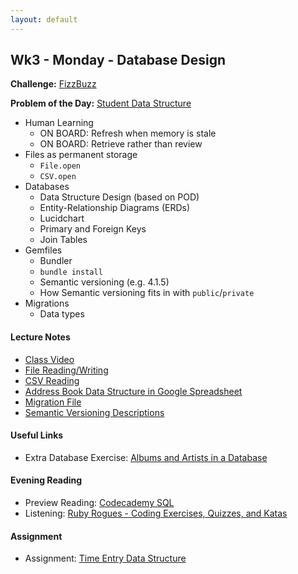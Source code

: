 ```yaml
---
layout: default
---
```


## Wk3 - Monday - Database Design

**Challenge:** [FizzBuzz](https://github.com/masonfmatthews/rails_assignments/blob/master/challenges/if_challenge.rb)

**Problem of the Day:** [Student Data Structure](https://github.com/masonfmatthews/rails_assignments/blob/master/exercises/phone_numbers_data_structure)

* Human Learning
  * ON BOARD: Refresh when memory is stale
  * ON BOARD: Retrieve rather than review
* Files as permanent storage
  * `File.open`
  * `CSV.open`
* Databases
  * Data Structure Design (based on POD)
  * Entity-Relationship Diagrams (ERDs)
  * Lucidchart
  * Primary and Foreign Keys
  * Join Tables
* Gemfiles
  * Bundler
  * `bundle install`
  * Semantic versioning (e.g. 4.1.5)
  * How Semantic versioning fits in with `public`/`private`
* Migrations
  * Data types

#### Lecture Notes

* [Class Video]()
* [File Reading/Writing](files.rb)
* [CSV Reading](csv_files.rb)
* [Address Book Data Structure in Google Spreadsheet](https://docs.google.com/spreadsheets/d/1kM4Lk0eyoQg-v3K2DBmT8nOyC1Rf4EfFhRvcaLAP7Pw/edit?usp=sharing)
* [Migration File](basic_migration.rb)
* [Semantic Versioning Descriptions](versioning.txt)

#### Useful Links

* Extra Database Exercise: [Albums and Artists in a Database](https://github.com/masonfmatthews/rails_assignments/blob/master/unused/exercises/albums_and_artists_in_db)

#### Evening Reading

* Preview Reading: [Codecademy SQL](https://www.codecademy.com/courses/learn-sql)
* Listening: [Ruby Rogues - Coding Exercises, Quizzes, and Katas](https://devchat.tv/ruby-rogues/054-rr-coding-exercises-quizzes-and-katas)

#### Assignment

* Assignment: [Time Entry Data Structure](https://github.com/tiyd-rails-2016-01/time_entry_data_structure)
<!-- * Feedback: [Time Entry Data Structure Feedback](feedback) -->

